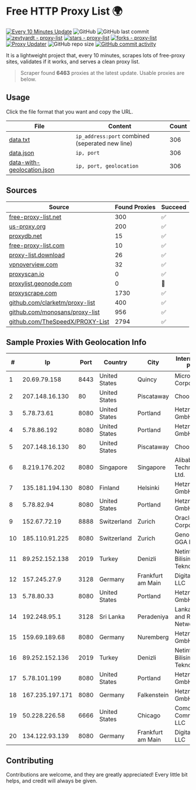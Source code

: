 
# Free HTTP Proxy List 🌍

[![Every 10 Minutes Update](https://github.com/mertguvencli/http-proxy-list/actions/workflows/main.yml/badge.svg?branch=main)](https://github.com/mertguvencli/http-proxy-list/actions/workflows/main.yml)
![GitHub](https://img.shields.io/github/license/mertguvencli/http-proxy-list)
![GitHub last commit](https://img.shields.io/github/last-commit/mertguvencli/http-proxy-list)
[![zevtyardt - proxy-list](https://img.shields.io/static/v1?label=zevtyardt&message=proxy-list&color=blue&logo=github)](https://github.com/zevtyardt/proxy-list "Go to GitHub repo")
[![stars - proxy-list](https://img.shields.io/github/stars/zevtyardt/proxy-list?style=social)](https://github.com/zevtyardt/proxy-list)
[![forks - proxy-list](https://img.shields.io/github/forks/zevtyardt/proxy-list?style=social)](https://github.com/zevtyardt/proxy-list)
[![Proxy Updater](https://github.com/zevtyardt/proxy-list/workflows/Proxy%20Updater/badge.svg)](https://github.com/zevtyardt/proxy-list/actions?query=workflow:"Proxy+Updater")
![GitHub repo size](https://img.shields.io/github/repo-size/zevtyardt/proxy-list)
[![GitHub commit activity](https://img.shields.io/github/commit-activity/m/zevtyardt/proxy-list?logo=commits)](https://github.com/zevtyardt/proxy-list/commits/main)

It is a lightweight project that, every 10 minutes, scrapes lots of free-proxy sites, validates if it works, and serves a clean proxy list.

> Scraper found **6463** proxies at the latest update. Usable proxies are below.

## Usage

Click the file format that you want and copy the URL.

|File|Content|Count|
|----|-------|-----|
|[data.txt](https://raw.githubusercontent.com/mertguvencli/http-proxy-list/main/proxy-list/data.txt)|`ip_address:port` combined (seperated new line)|306|
|[data.json](https://raw.githubusercontent.com/mertguvencli/http-proxy-list/main/proxy-list/data.json)|`ip, port`|306|
|[data-with-geolocation.json](https://raw.githubusercontent.com/mertguvencli/http-proxy-list/main/proxy-list/data-with-geolocation.json)|`ip, port, geolocation`|306|

## Sources

|Source|Found Proxies|Succeed|
|------|-------------|-------|
|[free-proxy-list.net](https://free-proxy-list.net)|300|✅|
|[us-proxy.org](https://www.us-proxy.org)|200|✅|
|[proxydb.net](http://proxydb.net)|15|✅|
|[free-proxy-list.com](https://free-proxy-list.com/?page=&port=&type%5B%5D=http&type%5B%5D=https&up_time=0&search=Search)|10|✅|
|[proxy-list.download](https://www.proxy-list.download/HTTP)|26|✅|
|[vpnoverview.com](https://vpnoverview.com/privacy/anonymous-browsing/free-proxy-servers)|32|✅|
|[proxyscan.io](https://www.proxyscan.io)|0|✅|
|[proxylist.geonode.com](https://proxylist.geonode.com/api/proxy-list?limit=300&page=1&sort_by=lastChecked&sort_type=desc&protocols=http,https)|0|🚫|
|[proxyscrape.com](https://api.proxyscrape.com/v2/?request=displayproxies&protocol=http&timeout=10000&country=all&ssl=all&anonymity=all)|1730|✅|
|[github.com/clarketm/proxy-list](https://raw.githubusercontent.com/clarketm/proxy-list/master/proxy-list-raw.txt)|400|✅|
|[github.com/monosans/proxy-list](https://raw.githubusercontent.com/monosans/proxy-list/main/proxies/http.txt)|956|✅|
|[github.com/TheSpeedX/PROXY-List](https://raw.githubusercontent.com/TheSpeedX/PROXY-List/master/http.txt)|2794|✅|


## Sample Proxies With Geolocation Info

|#|Ip|Port|Country|City|Internet Service Provider|
|-|--|----|-------|----|-------------------------|
|1|20.69.79.158|8443|United States|Quincy|Microsoft Corporation|
|2|207.148.16.130|80|United States|Piscataway|Choopa|
|3|5.78.73.61|8080|United States|Portland|Hetzner Online GmbH|
|4|5.78.86.192|8080|United States|Portland|Hetzner Online GmbH|
|5|207.148.16.130|80|United States|Piscataway|Choopa|
|6|8.219.176.202|8080|Singapore|Singapore|Alibaba (US) Technology Co., Ltd.|
|7|135.181.194.130|8080|Finland|Helsinki|Hetzner Online GmbH|
|8|5.78.82.94|8080|United States|Portland|Hetzner Online GmbH|
|9|152.67.72.19|8888|Switzerland|Zurich|Oracle Corporation|
|10|185.110.91.225|8080|Switzerland|Zurich|Genossenschaft GGA Maur|
|11|89.252.152.138|2019|Turkey|Denizli|Netinternet Bilisim Teknolojileri AS|
|12|157.245.27.9|3128|Germany|Frankfurt am Main|DigitalOcean, LLC|
|13|5.78.80.33|8080|United States|Portland|Hetzner Online GmbH|
|14|192.248.95.1|3128|Sri Lanka|Peradeniya|Lanka Education and Research Network|
|15|159.69.189.68|8080|Germany|Nuremberg|Hetzner Online GmbH|
|16|89.252.152.136|2019|Turkey|Denizli|Netinternet Bilisim Teknolojileri AS|
|17|5.78.101.199|8080|United States|Portland|Hetzner Online GmbH|
|18|167.235.197.171|8080|Germany|Falkenstein|Hetzner Online GmbH|
|19|50.228.226.58|6666|United States|Chicago|Comcast Cable Communications, LLC|
|20|134.122.93.139|8080|Germany|Frankfurt am Main|DigitalOcean, LLC|



## Contributing

Contributions are welcome, and they are greatly appreciated! Every
little bit helps, and credit will always be given.

